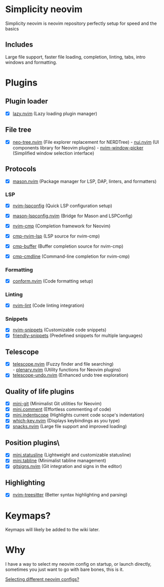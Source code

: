 # Simplicity neovim  

Simplicity neovim is neovim repository perfectly setup for speed and the basics

## Includes

Large file support, faster file loading, completion, linting, tabs, intro windows and formatting.

# Plugins
## Plugin loader
- [x] [lazy.nvim](https://github.com/folke/lazy.nvim) (Lazy loading plugin manager)  

## File tree
- [x] [neo-tree.nvim](https://github.com/nvim-neo-tree/neo-tree.nvim) (File explorer replacement for NERDTree)
           - [nui.nvim](https://github.com/MunifTanjim/nui.nvim) (UI components library for Neovim plugins)
           - [nvim-window-picker](https://github.com/s1n7ax/nvim-window-picker) (Simplified window selection interface)  

## Protocols
- [x] [mason.nvim](https://github.com/williamboman/mason.nvim) (Package manager for LSP, DAP, linters, and formatters)  

### LSP
- [x] [nvim-lspconfig](https://github.com/neovim/nvim-lspconfig) (Quick LSP configuration setup)  
- [x] [mason-lspconfig.nvim](https://github.com/williamboman/mason-lspconfig.nvim) (Bridge for Mason and LSPConfig)  

- [x] [nvim-cmp](https://github.com/hrsh7th/nvim-cmp) (Completion framework for Neovim)  
- [x] [cmp-nvim-lsp](https://github.com/hrsh7th/cmp-nvim-lsp) (LSP source for nvim-cmp)  
- [x] [cmp-buffer](https://github.com/hrsh7th/cmp-buffer) (Buffer completion source for nvim-cmp)  
- [x] [cmp-cmdline](https://github.com/hrsh7th/cmp-cmdline) (Command-line completion for nvim-cmp)  

### Formatting
- [x] [conform.nvim](https://github.com/stevearc/conform.nvim) (Code formatting setup)  

### Linting
- [x] [nvim-lint](https://github.com/mfussenegger/nvim-lint) (Code linting integration)  

### Snippets
- [x] [nvim-snippets](https://github.com/garymjr/nvim-snippets) (Customizable code snippets)  
- [x] [friendly-snippets](https://github.com/rafamadriz/friendly-snippets) (Predefined snippets for multiple languages)  

## Telescope
- [x] [telescope.nvim](https://github.com/nvim-telescope/telescope.nvim) (Fuzzy finder and file searching)  
           - [plenary.nvim](https://github.com/nvim-lua/plenary.nvim) (Utility functions for Neovim plugins)  
- [x] [telescope-undo.nvim](https://github.com/debugloop/telescope-undo.nvim) (Enhanced undo tree exploration)  

## Quality of life plugins
- [x] [mini-git](https://github.com/echasnovski/mini-git) (Minimalist Git utilities for Neovim)  
- [x] [mini.comment](https://github.com/echasnovski/mini.comment) (Effortless commenting of code)  
- [x] [mini.indentscope](https://github.com/echasnovski/mini.indentscope) (Highlights current code scope's indentation)
- [x] [which-key.nvim](https://github.com/folke/which-key.nvim) (Displays keybindings as you type)
- [x] [snacks.nvim](https://github.com/folke/snacks.nvim) (Large file support and improved loading)

## Position plugins\
- [x] [mini.statusline](https://github.com/echasnovski/mini.statusline) (Lightweight and customizable statusline)  
- [x] [mini.tabline](https://github.com/echasnovski/mini.tabline) (Minimalist tabline management)  
- [x] [gitsigns.nvim](https://github.com/lewis6991/gitsigns.nvim) (Git integration and signs in the editor)  

## Highlighting
- [x] [nvim-treesitter](https://github.com/nvim-treesitter/nvim-treesitter) (Better syntax highlighting and parsing)  

# Keymaps?
Keymaps will likely be added to the wiki later.  

# Why
I have a way to select my neovim config on startup, or launch directly, sometimes you just want to go with bare bones, this is it.  

[Selecting different neovim configs?](https://github.com/Ren-B-7/Complexity.nvim/blob/bc88c944b1ff2fdf332c985a083c700c6b4f472f/.zshrc#L108)
